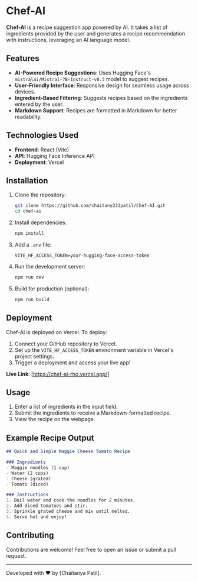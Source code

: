 # Chef-AI

**Chef-AI** is a recipe suggestion app powered by AI. It takes a list of ingredients provided by the user and generates a recipe recommendation with instructions, leveraging an AI language model.

## Features

- **AI-Powered Recipe Suggestions**: Uses Hugging Face's `mistralai/Mistral-7B-Instruct-v0.3` model to suggest recipes.
- **User-Friendly Interface**: Responsive design for seamless usage across devices.
- **Ingredient-Based Filtering**: Suggests recipes based on the ingredients entered by the user.
- **Markdown Support**: Recipes are formatted in Markdown for better readability.

## Technologies Used

- **Frontend**: React (Vite)
- **API**: Hugging Face Inference API
- **Deployment**: Vercel

## Installation

1. Clone the repository:
   ```bash
   git clone https://github.com/chaitany233patil/Chef-AI.git
   cd chef-ai
   ```

2. Install dependencies:
   ```bash
   npm install
   ```

3. Add a `.env` file:
   ```
   VITE_HF_ACCESS_TOKEN=your-hugging-face-access-token
   ```

4. Run the development server:
   ```bash
   npm run dev
   ```

5. Build for production (optional):
   ```bash
   npm run build
   ```

## Deployment

Chef-AI is deployed on Vercel. To deploy:

1. Connect your GitHub repository to Vercel.
2. Set up the `VITE_HF_ACCESS_TOKEN` environment variable in Vercel's project settings.
3. Trigger a deployment and access your live app!

**Live Link**: [https://chef-ai-rho.vercel.app/]

## Usage

1. Enter a list of ingredients in the input field.
2. Submit the ingredients to receive a Markdown-formatted recipe.
3. View the recipe on the webpage.

## Example Recipe Output

```markdown
## Quick and Simple Maggie Cheese Tomato Recipe

### Ingredients
- Maggie noodles (1 cup)
- Water (2 cups)
- Cheese (grated)
- Tomato (diced)

### Instructions
1. Boil water and cook the noodles for 2 minutes.
2. Add diced tomatoes and stir.
3. Sprinkle grated cheese and mix until melted.
4. Serve hot and enjoy!
```

## Contributing

Contributions are welcome! Feel free to open an issue or submit a pull request.

---

Developed with ❤️ by [Chaitanya Patil].
